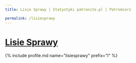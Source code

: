 ```yaml
---
title: Lisie Sprawy | Statystyki patronite.pl | Patromierz

permalink: /lisiesprawy
---
```


# [Lisie Sprawy](https://patronite.pl/lisiesprawy)

{% include profile.md name="lisiesprawy" prefix="l" %}
